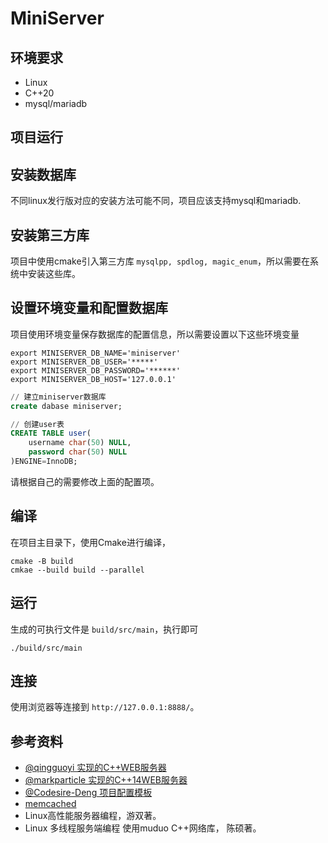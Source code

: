 # MiniServer

## 环境要求

- Linux
- C++20
- mysql/mariadb

## 项目运行

## 安装数据库

不同linux发行版对应的安装方法可能不同，项目应该支持mysql和mariadb.

## 安装第三方库

项目中使用cmake引入第三方库 `mysqlpp, spdlog, magic_enum`，所以需要在系统中安装这些库。

## 设置环境变量和配置数据库

项目使用环境变量保存数据库的配置信息，所以需要设置以下这些环境变量

```shell
export MINISERVER_DB_NAME='miniserver'
export MINISERVER_DB_USER='*****'
export MINISERVER_DB_PASSWORD='******'
export MINISERVER_DB_HOST='127.0.0.1'
```

```sql
// 建立miniserver数据库
create dabase miniserver;

// 创建user表
CREATE TABLE user(
    username char(50) NULL,
    password char(50) NULL
)ENGINE=InnoDB;
```

请根据自己的需要修改上面的配置项。

## 编译

在项目主目录下，使用Cmake进行编译，

```shell
cmake -B build
cmkae --build build --parallel
```

## 运行

生成的可执行文件是 `build/src/main`，执行即可

```shell
./build/src/main
```

## 连接

使用浏览器等连接到 `http://127.0.0.1:8888/`。

## 参考资料

- [@qingguoyi 实现的C++WEB服务器](https://github.com/qinguoyi/TinyWebServer)
- [@markparticle 实现的C++14WEB服务器](https://github.com/markparticle/WebServer)
- [@Codesire-Deng 项目配置模板](https://github.com/Codesire-Deng/TemplateRepoCxx)
- [memcached](https://github.com/memcached/memcached)
- Linux高性能服务器编程，游双著。
- Linux 多线程服务端编程 使用muduo C++网络库， 陈硕著。
